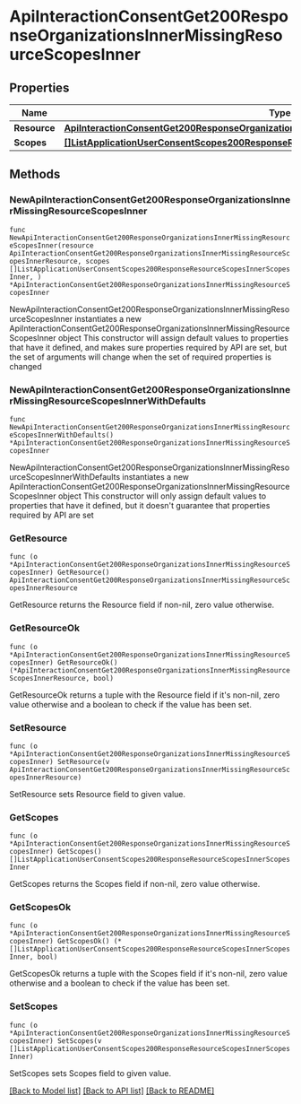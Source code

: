 # ApiInteractionConsentGet200ResponseOrganizationsInnerMissingResourceScopesInner

## Properties

Name | Type | Description | Notes
------------ | ------------- | ------------- | -------------
**Resource** | [**ApiInteractionConsentGet200ResponseOrganizationsInnerMissingResourceScopesInnerResource**](ApiInteractionConsentGet200ResponseOrganizationsInnerMissingResourceScopesInnerResource.md) |  | 
**Scopes** | [**[]ListApplicationUserConsentScopes200ResponseResourceScopesInnerScopesInner**](ListApplicationUserConsentScopes200ResponseResourceScopesInnerScopesInner.md) |  | 

## Methods

### NewApiInteractionConsentGet200ResponseOrganizationsInnerMissingResourceScopesInner

`func NewApiInteractionConsentGet200ResponseOrganizationsInnerMissingResourceScopesInner(resource ApiInteractionConsentGet200ResponseOrganizationsInnerMissingResourceScopesInnerResource, scopes []ListApplicationUserConsentScopes200ResponseResourceScopesInnerScopesInner, ) *ApiInteractionConsentGet200ResponseOrganizationsInnerMissingResourceScopesInner`

NewApiInteractionConsentGet200ResponseOrganizationsInnerMissingResourceScopesInner instantiates a new ApiInteractionConsentGet200ResponseOrganizationsInnerMissingResourceScopesInner object
This constructor will assign default values to properties that have it defined,
and makes sure properties required by API are set, but the set of arguments
will change when the set of required properties is changed

### NewApiInteractionConsentGet200ResponseOrganizationsInnerMissingResourceScopesInnerWithDefaults

`func NewApiInteractionConsentGet200ResponseOrganizationsInnerMissingResourceScopesInnerWithDefaults() *ApiInteractionConsentGet200ResponseOrganizationsInnerMissingResourceScopesInner`

NewApiInteractionConsentGet200ResponseOrganizationsInnerMissingResourceScopesInnerWithDefaults instantiates a new ApiInteractionConsentGet200ResponseOrganizationsInnerMissingResourceScopesInner object
This constructor will only assign default values to properties that have it defined,
but it doesn't guarantee that properties required by API are set

### GetResource

`func (o *ApiInteractionConsentGet200ResponseOrganizationsInnerMissingResourceScopesInner) GetResource() ApiInteractionConsentGet200ResponseOrganizationsInnerMissingResourceScopesInnerResource`

GetResource returns the Resource field if non-nil, zero value otherwise.

### GetResourceOk

`func (o *ApiInteractionConsentGet200ResponseOrganizationsInnerMissingResourceScopesInner) GetResourceOk() (*ApiInteractionConsentGet200ResponseOrganizationsInnerMissingResourceScopesInnerResource, bool)`

GetResourceOk returns a tuple with the Resource field if it's non-nil, zero value otherwise
and a boolean to check if the value has been set.

### SetResource

`func (o *ApiInteractionConsentGet200ResponseOrganizationsInnerMissingResourceScopesInner) SetResource(v ApiInteractionConsentGet200ResponseOrganizationsInnerMissingResourceScopesInnerResource)`

SetResource sets Resource field to given value.


### GetScopes

`func (o *ApiInteractionConsentGet200ResponseOrganizationsInnerMissingResourceScopesInner) GetScopes() []ListApplicationUserConsentScopes200ResponseResourceScopesInnerScopesInner`

GetScopes returns the Scopes field if non-nil, zero value otherwise.

### GetScopesOk

`func (o *ApiInteractionConsentGet200ResponseOrganizationsInnerMissingResourceScopesInner) GetScopesOk() (*[]ListApplicationUserConsentScopes200ResponseResourceScopesInnerScopesInner, bool)`

GetScopesOk returns a tuple with the Scopes field if it's non-nil, zero value otherwise
and a boolean to check if the value has been set.

### SetScopes

`func (o *ApiInteractionConsentGet200ResponseOrganizationsInnerMissingResourceScopesInner) SetScopes(v []ListApplicationUserConsentScopes200ResponseResourceScopesInnerScopesInner)`

SetScopes sets Scopes field to given value.



[[Back to Model list]](../README.md#documentation-for-models) [[Back to API list]](../README.md#documentation-for-api-endpoints) [[Back to README]](../README.md)


